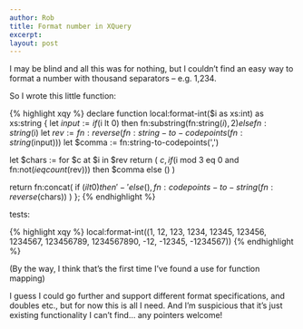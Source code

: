 ```yaml
---
author: Rob
title: Format number in XQuery
excerpt:
layout: post
---
```


I may be blind and all this was for nothing, but I couldn’t find an easy way to format a number with thousand separators – e.g. 1,234.

So I wrote this little function:

{% highlight xqy %}
declare function local:format-int($i as xs:int) as xs:string
{
  let $input :=
    if ($i lt 0) then fn:substring(fn:string($i), 2)
    else fn:string($i)
  let $rev := fn:reverse(fn:string-to-codepoints(fn:string($input)))
  let $comma := fn:string-to-codepoints(',')

  let $chars :=
    for $c at $i in $rev
    return (
      $c,
      if ($i mod 3 eq 0 and fn:not($i eq count($rev)))
      then $comma else ()
    )

  return fn:concat(
    if ($i lt 0) then '-' else (),
    fn:codepoints-to-string(fn:reverse($chars))
  )
};
{% endhighlight %}

tests:

{% highlight xqy %}
local:format-int((1, 12, 123, 1234, 12345, 123456, 1234567,
    123456789, 1234567890, -12, -12345, -1234567))
{% endhighlight %}

(By the way, I think that’s the first time I’ve found a use for function mapping)

I guess I could go further and support different format specifications, and doubles etc., but for now this is all I need. And I’m suspicious that it’s just existing functionality I can’t find… any pointers welcome!